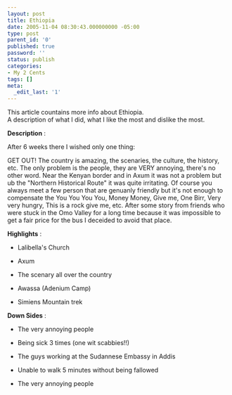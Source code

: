 ```yaml
---
layout: post
title: Ethiopia
date: 2005-11-04 08:30:43.000000000 -05:00
type: post
parent_id: '0'
published: true
password: ''
status: publish
categories:
- My 2 Cents
tags: []
meta:
  _edit_last: '1'
---
```

This article countains more info about Ethiopia.  
A description of what I did, what I like the most and dislike the most.

**Description** :

After 6 weeks there I wished only one thing:

GET OUT! The country is amazing, the scenaries, the culture, the history, etc. The only problem is the people, they are VERY annoying, there's no other word. Near the Kenyan border and in Axum it was not a problem but ub the "Northern Historical Route" it was quite irritating. Of course you always meet a few person that are genuanly friendly but it's not enough to compensate the You You You You, Money Money, Give me, One Birr, Very very hungry, This is a rock give me, etc. After some story from friends who were stuck in the Omo Valley for a long time because it was impossible to get a fair price for the bus I deceided to avoid that place.

**Highlights** :

- Lalibella's Church

- Axum

- The scenary all over the country

- Awassa (Adenium Camp)

- Simiens Mountain trek

**Down Sides** :

- The very annoying people

- Being sick 3 times (one wit scabbies!!)

- The guys working at the Sudannese Embassy in Addis

- Unable to walk 5 minutes without being fallowed

- The very annoying people

